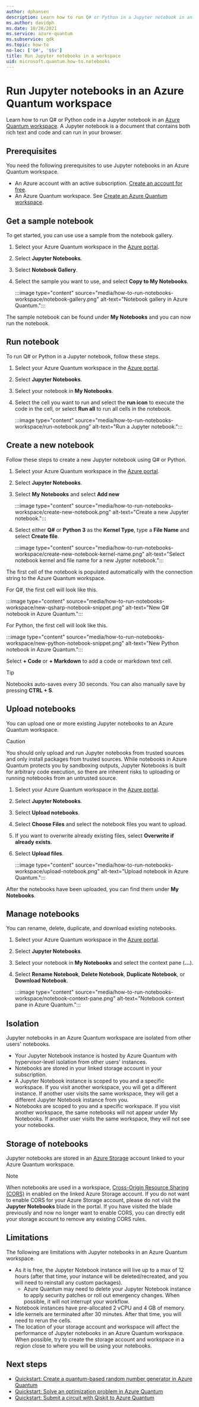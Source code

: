 ```yaml
---
author: dphansen
description: Learn how to run Q# or Python in a Jupyter notebook in an Azure Quantum workspace.
ms.author: davidph
ms.date: 10/28/2021
ms.service: azure-quantum
ms.subservice: qdk
ms.topic: how-to
no-loc: ['Q#', '$$v']
title: Run Jupyter notebooks in a workspace
uid: microsoft.quantum.how-to.notebooks
---
```


# Run Jupyter notebooks in an Azure Quantum workspace

Learn how to run Q# or Python code in a Jupyter notebook in an [Azure Quantum workspace](xref:microsoft.quantum.how-to.workspace). A Jupyter notebook is a document that contains both rich text and code and can run in your browser.

## Prerequisites

You need the following prerequisites to use Jupyter notebooks in an Azure Quantum workspace.

- An Azure account with an active subscription. [Create an account for free](https://azure.microsoft.com/free/?WT.mc_id=A261C142F).
- An Azure Quantum workspace. See [Create an Azure Quantum workspace](xref:microsoft.quantum.how-to.workspace).

## Get a sample notebook

To get started, you can use use a sample from the notebook gallery.

1. Select your Azure Quantum workspace in the [Azure portal](https://portal.azure.com).
1. Select **Jupyter Notebooks**.
1. Select **Notebook Gallery**.
1. Select the sample you want to use, and select **Copy to My Notebooks**.

    :::image type="content" source="media/how-to-run-notebooks-workspace/notebook-gallery.png" alt-text="Notebook gallery in Azure Quantum.":::

The sample notebook can be found under **My Notebooks** and you can now run the notebook.

## Run notebook

To run Q# or Python in a Jupyter notebook, follow these steps.

1. Select your Azure Quantum workspace in the [Azure portal](https://portal.azure.com).
1. Select **Jupyter Notebooks**.
1. Select your notebook in **My Notebooks**.
1. Select the cell you want to run and select the **run icon** to execute the code in the cell, or select **Run all** to run all cells in the notebook.

    :::image type="content" source="media/how-to-run-notebooks-workspace/run-notebook.png" alt-text="Run a Jupyter notebook.":::

## Create a new notebook

Follow these steps to create a new Jupyter notebook using Q# or Python.

1. Select your Azure Quantum workspace in the [Azure portal](https://portal.azure.com).
1. Select **Jupyter Notebooks**.
1. Select **My Notebooks** and select **Add new**

    :::image type="content" source="media/how-to-run-notebooks-workspace/create-new-notebook.png" alt-text="Create a new Jupyter notebook.":::

1. Select either **Q#** or **Python 3** as the **Kernel Type**, type a **File Name** and select **Create file**.

    :::image type="content" source="media/how-to-run-notebooks-workspace/create-new-notebook-kernel-name.png" alt-text="Select notebook kernel and file name for a new Jypter notebook.":::

The first cell of the notebook is populated automatically with the connection string to the Azure Quantum workspace.

For Q#, the first cell will look like this.

:::image type="content" source="media/how-to-run-notebooks-workspace/new-qsharp-notebook-snippet.png" alt-text="New Q# notebook in Azure Quantum.":::

For Python, the first cell will look like this.

:::image type="content" source="media/how-to-run-notebooks-workspace/new-python-notebook-snippet.png" alt-text="New Python notebook in Azure Quantum.":::

Select **+ Code** or **+ Markdown** to add a code or markdown text cell.

> [!TIP]
> Notebooks auto-saves every 30 seconds. You can also manually save by pressing **CTRL + S**.

## Upload notebooks

You can upload one or more existing Jupyter notebooks to an Azure Quantum workspace.

> [!CAUTION]
> You should only upload and run Jupyter notebooks from trusted sources and only install packages from trusted sources. While notebooks in Azure Quantum protects you by sandboxing outputs, Jupyter Notebooks is built for arbitrary code execution, so there are inherent risks to uploading or running notebooks from an untrusted source.

1. Select your Azure Quantum workspace in the [Azure portal](https://portal.azure.com).
1. Select **Jupyter Notebooks**.
1. Select **Upload notebooks**.
1. Select **Choose Files** and select the notebook files you want to upload.
1. If you want to overwrite already existing files, select **Overwrite if already exists**.
1. Select **Upload files**.

    :::image type="content" source="media/how-to-run-notebooks-workspace/upload-notebook.png" alt-text="Upload notebook in Azure Quantum.":::

After the notebooks have been uploaded, you can find them under **My Notebooks**.

## Manage notebooks

You can rename, delete, duplicate, and download existing notebooks.

1. Select your Azure Quantum workspace in the [Azure portal](https://portal.azure.com).
1. Select **Jupyter Notebooks**.
1. Select your notebook in **My Notebooks** and select the context pane (**...**).
1. Select **Rename Notebook**, **Delete Notebook**, **Duplicate Notebook**, or **Download Notebook**.

    :::image type="content" source="media/how-to-run-notebooks-workspace/notebook-context-pane.png" alt-text="Notebook context pane in Azure Quantum.":::

## Isolation

Jupyter notebooks in an Azure Quantum workspace are isolated from other users' notebooks.

- Your Jupyter Notebook instance is hosted by Azure Quantum with hypervisor-level isolation from other users' instances.
- Notebooks are stored in your linked storage account in your subscription.
- A Jupyter Notebook instance is scoped to you and a specific workspace. If you visit another workspace, you will get a different instance. If another user visits the same workspace, they will get a different Jupyter Notebook instance from you.
- Notebooks are scoped to you and a specific workspace. If you visit another workspace, the same notebooks will not appear under My Notebooks. If another user visits the same workspace, they will not see your notebooks.

## Storage of notebooks

Jupyter notebooks are stored in an [Azure Storage](/azure/storage/) account linked to your Azure Quantum workspace.

> [!NOTE]
> When notebooks are used in a workspace, [Cross-Origin Resource Sharing (CORS)](/rest/api/storageservices/cross-origin-resource-sharing--cors--support-for-the-azure-storage-services) in enabled on the linked Azure Storage account. If you do not want to enable CORS for your Azure Storage account, please do not visit the **Jupyter Notebooks** blade in the portal. If you have visited the blade previously and now no longer want to enable CORS, you can directly edit your storage account to remove any existing CORS rules.

## Limitations

The following are limitations with Jupyter notebooks in an Azure Quantum workspace.

- As it is free, the Jupyter Notebook instance will live up to a max of 12 hours (after that time, your instance will be deleted/recreated, and you will need to reinstall any custom packages).
  - Azure Quantum may need to delete your Jupyter Notebook instance to apply security patches or roll out emergency changes. When possible, it will not interrupt your workflow.
- Notebook instances have pre-allocated 2 vCPU and 4 GB of memory.
- Idle kernels are terminated after 30 minutes. After that time, you will need to rerun the cells.
- The location of your storage account and workspace will affect the performance of Jupyter notebooks in an Azure Quantum workspace. When possible, try to create the storage account and workspace in a region close to where you will be using your notebooks.

## Next steps

- [Quickstart: Create a quantum-based random number generator in Azure Quantum](xref:microsoft.quantum.quickstarts.computing)
- [Quickstart: Solve an optimization problem in Azure Quantum](xref:microsoft.quantum.quickstarts.optimization.qio)
- [Quickstart: Submit a circuit with Qiskit to Azure Quantum](xref:microsoft.quantum.quickstarts.computing.qiskit)
